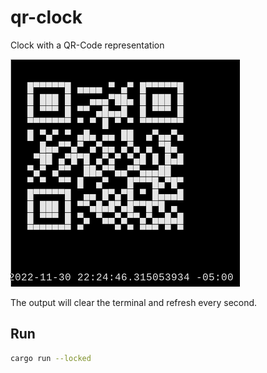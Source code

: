 # qr-clock
Clock with a QR-Code representation

![example](resources/image.png "Example QR Code")

The output will clear the terminal and refresh every second.


## Run
```bash
cargo run --locked
```
